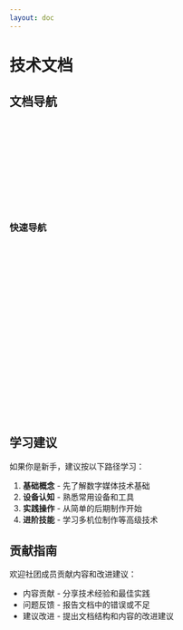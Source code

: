 ```yaml
---
layout: doc
---
```


# 技术文档

## 文档导航

<div style="display: grid; grid-template-columns: repeat(auto-fit, minmax(250px, 1fr)); gap:24px; margin: 32px 0;">

<Card 
  title="多机位制作 / EFP" 
  description="专业的多机位现场制作技术文档，涵盖从前期策划到后期制作的完整流程，包括设备配置、现场搭建、导播切换等核心技术。"
  icon="🎬"
  link="/guide/EFP/"
  linkText="查看详情"
/>

<Card 
  title="数字后期制作" 
  description="系统的视频后期制作工作流程和技术指南，包含软件教程、剪辑技巧、调色技术、音频处理等专业内容。"
  icon="🎞️"
  link="/guide/digital-video-post-production/"
  linkText="开始学习"
/>

<Card 
  title="数字媒体技术" 
  description="深入的数字媒体技术知识体系，从底层原理到前沿应用，涵盖编码技术、硬件适配、AI融合等技术领域。"
  icon="💻"
  link="/guide/digital-media-tech/"
  linkText="探索技术"
/>

</div>

### 快速导航

<div style="display: grid; grid-template-columns: repeat(auto-fit, minmax(250px, 1fr)); gap: 24px; margin: 32px 0;">

<Card 
  title="前期准备" 
  description="多机位制作策划、岗位分工、设备清单等前期准备工作"
  icon="📋"
  link="/guide/EFP/event-planning/"
  linkText="查看准备"
/>

<Card 
  title="现场制作" 
  description="系统搭建、摄影摄像、机位设计、导播切换技术"
  icon="🎥"
  link="/guide/EFP/live-switching/"
/>

<Card 
  title="后期制作" 
  description="视频剪辑、调色技术、音频处理、导出优化"
  icon="✂️"
  link="/guide/digital-video-post-production/basics/workflow-overview"
/>

<Card 
  title="软件教程" 
  description="Premiere Pro、DaVinci Resolve 等专业软件使用指南"
  icon="🛠️"
  link="/guide/digital-video-post-production/software/premiere-pro"
/>

<Card 
  title="技术原理" 
  description="信号数字化、色彩科学、编码算法等底层技术原理"
  icon="🔬"
  link="/guide/digital-media-tech/01-principles-of-signal-digitization"
/>

<Card 
  title="前沿技术" 
  description="AR/VR、虚拟制片、AIGC等前沿数字媒体技术"
  icon="🚀"
  link="/guide/digital-media-tech/11-ar-vr-technical-architecture"
/>

</div>

## 学习建议

如果你是新手，建议按以下路径学习：

1. **基础概念** - 先了解数字媒体技术基础
2. **设备认知** - 熟悉常用设备和工具
3. **实践操作** - 从简单的后期制作开始
4. **进阶技能** - 学习多机位制作等高级技术

## 贡献指南

欢迎社团成员贡献内容和改进建议：

- 内容贡献 - 分享技术经验和最佳实践
- 问题反馈 - 报告文档中的错误或不足
- 建议改进 - 提出文档结构和内容的改进建议